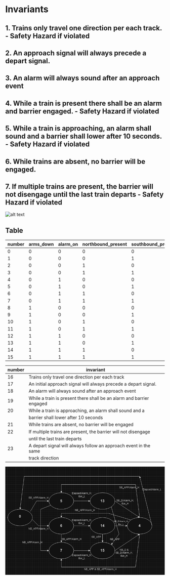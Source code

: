 # Invariants

## 1. Trains only travel one direction per each track. - Safety Hazard if violated
## 2. An approach signal will always precede a depart signal.
## 3. An alarm will always sound after an approach event
## 4. While a train is present there shall be an alarm and barrier engaged. - Safety Hazard if violated
## 5. While a train is approaching, an alarm shall sound and a barrier shall lower after 10 seconds. - Safety Hazard if violated
## 6. While trains are absent, no barrier will be engaged.
## 7. If multiple trains are present, the barrier will not disengage until the last train departs - Safety Hazard if violated

![alt text](https://github.com/uofu-emb/Thomas_Todd_Lab_9/blob/dev/Orig_FSM.png)

## Table
| number | arms_down | alarm_on | northbound_present | southbound_present | north_approach | south_approach | north_depart | south_depart | Elapsed | safety_hazard |
|--------|-----------|----------|--------------------|--------------------|----------------|----------------|--------------|--------------|---------|---------------|
| 0      | 0         | 0        | 0                  | 0                  |        6       |       5        |       17     |     17       |    20   |               |
| 1      | 0         | 0        | 0                  | 1                  |                |                |              |              |         |      19       |
| 2      | 0         | 0        | 1                  | 0                  |                |                |              |              |         |      19       |
| 3      | 0         | 0        | 1                  | 1                  |                |                |              |              |         |      19       |
| 4      | 0         | 1        | 0                  | 0                  |        6       |       5        |       17     |     17       |    0    |               |
| 5      | 0         | 1        | 0                  | 1                  |        7       |       5        |       17     |     17       |    13   |               |
| 6      | 0         | 1        | 1                  | 0                  |        6       |       7        |       17     |     17       |    14   |               |
| 7      | 0         | 1        | 1                  | 1                  |        7       |       7        |       17     |     17       |    15   |               |
| 8      | 1         | 0        | 0                  | 0                  |                |                |              |              |         |      21       |
| 9      | 1         | 0        | 0                  | 1                  |                |                |              |              |         |      19       |
| 10     | 1         | 0        | 1                  | 0                  |                |                |              |              |         |      19       |
| 11     | 1         | 0        | 1                  | 1                  |                |                |              |              |         |      19       |
| 12     | 1         | 1        | 0                  | 0                  |                |                |              |              |         |      19       |
| 13     | 1         | 1        | 0                  | 1                  |       15       |       23       |       23     |      4       |    19   |               |
| 14     | 1         | 1        | 1                  | 0                  |       23       |       15       |       4      |      23      |    19   |               |
| 15     | 1         | 1        | 1                  | 1                  |       23       |       23       |       15     |      15      |    19   |               |

| number | invariant                                                            |
|--------|----------------------------------------------------------------------|
| 16     |  Trains only travel one direction per each track                     |
| 17     |  An initial approach signal will always precede a depart signal.     |
| 18     |  An alarm will always sound after an approach event                  |
| 19     |  While a train is present there shall be an alarm and barrier engaged|
| 20     |  While a train is approaching, an alarm shall sound and a            |
|        |  barrier shall lower after 10 seconds                                |
| 21     |  While trains are absent, no barrier will be engaged                 |
| 22     |  If multiple trains are present, the barrier will not disengage      |
|        |  until the last train departs                                        |
| 23     |  A depart signal will always follow an approach event in the same    |
|        |  track direction                                                     |



![alt text](https://github.com/uofu-emb/Thomas_Todd_Lab_9/blob/dev/FSM.png)




